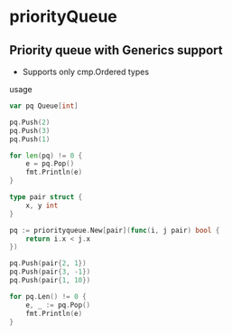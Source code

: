 # priorityQueue
## Priority queue with Generics support

* Supports only cmp.Ordered types

usage 
```go
var pq Queue[int]

pq.Push(2)
pq.Push(3)
pq.Push(1)

for len(pq) != 0 {
    e = pq.Pop()
    fmt.Println(e)
}
```

```go
type pair struct {
	x, y int
}

pq := priorityqueue.New[pair](func(i, j pair) bool {
	return i.x < j.x
})

pq.Push(pair{2, 1})
pq.Push(pair{3, -1})
pq.Push(pair{1, 10})

for pq.Len() != 0 {
	e, _ := pq.Pop()
	fmt.Println(e)
}
```
